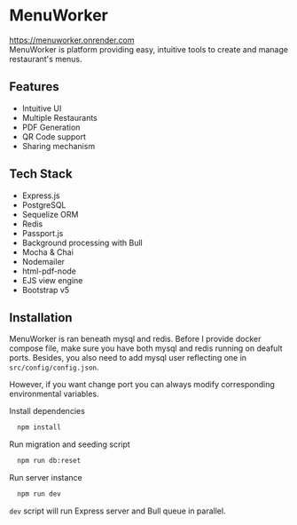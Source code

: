 # MenuWorker

https://menuworker.onrender.com  
MenuWorker is platform providing easy, intuitive tools to create and manage restaurant's menus.

## Features

- Intuitive UI
- Multiple Restaurants
- PDF Generation
- QR Code support
- Sharing mechanism

## Tech Stack

- Express.js
- PostgreSQL
- Sequelize ORM
- Redis
- Passport.js
- Background processing with Bull
- Mocha & Chai
- Nodemailer
- html-pdf-node
- EJS view engine
- Bootstrap v5

## Installation

MenuWorker is ran beneath mysql and redis. Before I provide docker compose file, make sure you have both mysql and redis running on deafult ports. Besides, you also need to add mysql user reflecting one in `src/config/config.json`.

However, if you want change port you can always modify corresponding environmental variables.

Install dependencies

```bash
  npm install
```

Run migration and seeding script

```bash
  npm run db:reset
```

Run server instance

```bash
  npm run dev
```

`dev` script will run Express server and Bull queue in parallel.
